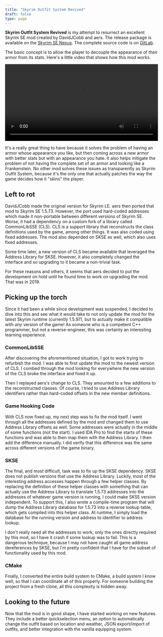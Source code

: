 ```yaml
---
title: "Skyrim Outfit System Revived"
draft: false
type: page
---
```

**Skyrim Outfit System Revived** is my attempt to resurrect an excellent Skyrim SE mod created by DavidJCobb and aers. The release package is available on the [Skyrim SE Nexus](https://www.nexusmods.com/skyrimspecialedition/mods/42162). The complete source code is on [GitLab](https://gitlab.com/metricexpansion/SkyrimOutfitSystemSE).

The basic concept is to allow the player to decouple the appearance of their armor from its stats. Here's a little video that shows how this mod works.

<video style="width: 100%" controls src="https://cdn.metricexpansion.com/file/avipublicfiles/The+Elder+Scrolls+V++Skyrim+Special+Edition+2020.10.29+-+21.44.43.01.mp4"></video>

It's a really great thing to have because it solves the problem of having an armor whose appearance you like, but then coming across a new armor with better stats but with an appearance you hate. It also helps mitigate the problem of not having the complete set of an armor and looking like a Frankenstein. No other mod solves these issues as transparently as Skyrim Outfit System, because it's the only one that actually patches the way the game decides how it "skins" the player.

## Left to rot

DavidJCobb made the original version for Skyrim LE. aers then ported that mod to Skyrim SE 1.5.73. However, the port used hard-coded addresses which made it non-portable between different versions of Skyrim SE. Worse, it had a dependency on a custom fork of a library called CommonLibSSE (CLS). CLS is a support library that reconstructs the class definitions used by the game, among other things. It was also coded using fixed addresses. The mod also depended on SKSE as well, which also uses fixed addresses.

Some time later, a new version of CLS became available that leveraged the Address Library for SKSE. However, it also completely changed the interface and so upgrading to it became a non-trivial task.

For these reasons and others, it seems that aers decided to put the development on hold until he found time to work on upgrading the mod. That was in 2019.

## Picking up the torch

Since it had been a while since development was suspended, I decided to dive into this and see what it would take to not only update the mod for the latest Skyrim runtime (currently 1.5.97), but to actually make it compatible with *any* version of the game! As someone who is a competent C++ programmer, but not a reverse-engineer, this was certainly an interesting learning experience.

### CommonLibSSE

After discovering the aforementioned situation, I got to work trying to refurbish the mod. I was able to first update the mod to the newest version of CLS. I combed through the mod looking for everywhere the new version of the CLS broke the interface and fixed it up.

Then I replayed aers's change to CLS. They amounted to a few additions to the reconstructed classes. Of course, I tried to use Address Library identifiers rather than hard-coded offsets in the new member definitions.

### Game Hooking Code

With CLS now fixed up, my next step was to fix the mod itself. I went through all the addresses defined by the mod and changed them to use Address Library offsets as well. Some addresses were actually in the middle of some functions (not the start). I used IDA Pro to find the starts of these functions and was able to then map them with the Address Library. I then add the difference manually. I did verify that this difference was the same across different versions of the game binary.

### SKSE

The final, and most difficult, task was to fix up the SKSE dependency. SKSE does not publish versions that use the Address Library. Luckily, most of the interesting address accesses happen through a few helper classes. By replacing the definition of these helper classes with something that can actually use the Address Library to translate 1.5.73 addresses into the addresses of whatever game version is running, I could make SKSE version independent. To support this, I also wrote a compile-time program that will dump the Address Library database for 1.5.73 into a reverse lookup table, which gets compiled into this helper class. At runtime, I simply load the database for the running version and address to identifier to address lookup.

I don't really need all the addresses to work, only the ones directly required by this mod, so I have it crash if some lookup was to fail. This is a dangerous technique, because I may not have caught all game address dereferences by SKSE, but I'm pretty confident that I have for the subset of functionality used by this mod.

### CMake

Finally, I converted the entire build system to CMake, a build system I know well, so that I can coordinate all of this properly. For someone building the project from a fresh clone, all this complexity is hidden away.

## Looking to the future

Now that the mod is in good shape, I have started working on new features. They include a better quickselection menu, an option to automatically change the outfit based on location and weather, JSON export/import of outfits, and better integration with the vanilla equipping system.